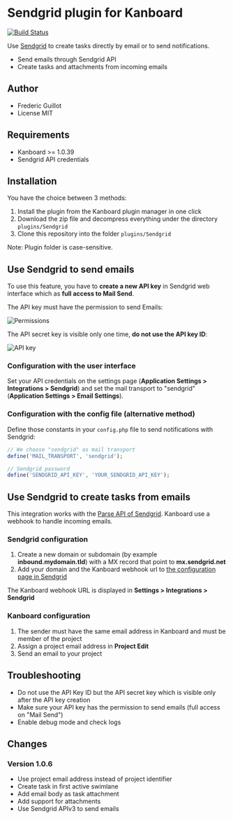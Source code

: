 Sendgrid plugin for Kanboard
============================

[![Build Status](https://travis-ci.org/kanboard/plugin-sendgrid.svg?branch=master)](https://travis-ci.org/kanboard/plugin-sendgrid)

Use [Sendgrid](https://sendgrid.com/) to create tasks directly by email or to send notifications.

- Send emails through Sendgrid API
- Create tasks and attachments from incoming emails

Author
------

- Frederic Guillot
- License MIT

Requirements
------------

- Kanboard >= 1.0.39
- Sendgrid API credentials

Installation
------------

You have the choice between 3 methods:

1. Install the plugin from the Kanboard plugin manager in one click
2. Download the zip file and decompress everything under the directory `plugins/Sendgrid`
3. Clone this repository into the folder `plugins/Sendgrid`

Note: Plugin folder is case-sensitive.

Use Sendgrid to send emails
---------------------------

To use this feature, you have to **create a new API key** in Sendgrid web interface which as **full access to Mail Send**.

The API key must have the permission to send Emails:

![Permissions](https://cloud.githubusercontent.com/assets/323546/22630453/5676af00-ebc8-11e6-949a-8de4ca4ee83e.png)

The API secret key is visible only one time, **do not use the API key ID**:

![API key](https://cloud.githubusercontent.com/assets/323546/22630480/cfabac9a-ebc8-11e6-9328-5c18d34a2d50.png)

### Configuration with the user interface

Set your API credentials on the settings page (**Application Settings > Integrations > Sendgrid**) and set the mail transport to "sendgrid" (**Application Settings > Email Settings**).

### Configuration with the config file (alternative method)

Define those constants in your `config.php` file to send notifications with Sendgrid:

```php
// We choose "sendgrid" as mail transport
define('MAIL_TRANSPORT', 'sendgrid');

// Sendgrid password
define('SENDGRID_API_KEY', 'YOUR_SENDGRID_API_KEY');
```

Use Sendgrid to create tasks from emails
----------------------------------------

This integration works with the [Parse API of Sendgrid](https://sendgrid.com/docs/API_Reference/Webhooks/parse.html).
Kanboard use a webhook to handle incoming emails.

### Sendgrid configuration

1. Create a new domain or subdomain (by example **inbound.mydomain.tld**) with a MX record that point to **mx.sendgrid.net**
2. Add your domain and the Kanboard webhook url to [the configuration page in Sendgrid](https://app.sendgrid.com/settings/parse)

The Kanboard webhook URL is displayed in **Settings > Integrations > Sendgrid**

### Kanboard configuration

1. The sender must have the same email address in Kanboard and must be member of the project
2. Assign a project email address in **Project Edit**
3. Send an email to your project

Troubleshooting
---------------

- Do not use the API Key ID but the API secret key which is visible only after the API key creation
- Make sure your API key has the permission to send emails (full access on "Mail Send")
- Enable debug mode and check logs

Changes
-------

### Version 1.0.6

- Use project email address instead of project identifier
- Create task in first active swimlane
- Add email body as task attachment
- Add support for attachments
- Use Sendgrid APIv3 to send emails
